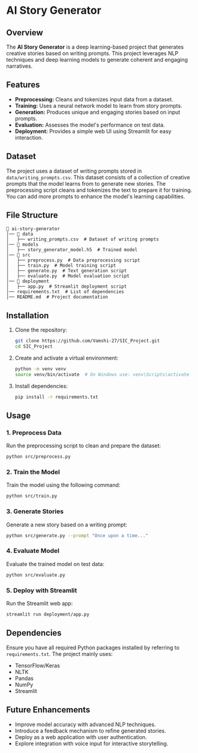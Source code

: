 # AI Story Generator

## Overview
The **AI Story Generator** is a deep learning-based project that generates creative stories based on writing prompts. This project leverages NLP techniques and deep learning models to generate coherent and engaging narratives.

## Features
- **Preprocessing:** Cleans and tokenizes input data from a dataset.
- **Training:** Uses a neural network model to learn from story prompts.
- **Generation:** Produces unique and engaging stories based on input prompts.
- **Evaluation:** Assesses the model's performance on test data.
- **Deployment:** Provides a simple web UI using Streamlit for easy interaction.

## Dataset
The project uses a dataset of writing prompts stored in `data/writing_prompts.csv`. This dataset consists of a collection of creative prompts that the model learns from to generate new stories. The preprocessing script cleans and tokenizes the text to prepare it for training. You can add more prompts to enhance the model's learning capabilities.

## File Structure
```
📁 ai-story-generator
│── 📁 data
│   ├── writing_prompts.csv  # Dataset of writing prompts
│── 📁 models
│   ├── story_generator_model.h5  # Trained model
│── 📁 src
│   ├── preprocess.py  # Data preprocessing script
│   ├── train.py  # Model training script
│   ├── generate.py  # Text generation script
│   ├── evaluate.py  # Model evaluation script
│── 📁 deployment
│   ├── app.py  # Streamlit deployment script
│── requirements.txt  # List of dependencies
│── README.md  # Project documentation
```

## Installation
1. Clone the repository:
   ```sh
   git clone https://github.com/Vamshi-27/SIC_Project.git
   cd SIC_Project
   ```
2. Create and activate a virtual environment:
   ```sh
   python -m venv venv
   source venv/bin/activate  # On Windows use: venv\Scripts\activate
   ```
3. Install dependencies:
   ```sh
   pip install -r requirements.txt
   ```

## Usage
### 1. Preprocess Data
Run the preprocessing script to clean and prepare the dataset:
```sh
python src/preprocess.py
```
### 2. Train the Model
Train the model using the following command:
```sh
python src/train.py
```
### 3. Generate Stories
Generate a new story based on a writing prompt:
```sh
python src/generate.py --prompt "Once upon a time..."
```
### 4. Evaluate Model
Evaluate the trained model on test data:
```sh
python src/evaluate.py
```
### 5. Deploy with Streamlit
Run the Streamlit web app:
```sh
streamlit run deployment/app.py
```

## Dependencies
Ensure you have all required Python packages installed by referring to `requirements.txt`. The project mainly uses:
- TensorFlow/Keras
- NLTK
- Pandas
- NumPy
- Streamlit

## Future Enhancements
- Improve model accuracy with advanced NLP techniques.
- Introduce a feedback mechanism to refine generated stories.
- Deploy as a web application with user authentication.
- Explore integration with voice input for interactive storytelling.
